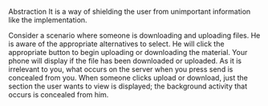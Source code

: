 Abstraction
It is a way of shielding the user from unimportant information like the implementation.

Consider a scenario where someone is downloading and uploading files. He is aware of the appropriate alternatives to select. 
He will click the appropriate button to begin uploading or downloading the material. Your phone will display if the file has been downloaded or uploaded. 
As it is irrelevant to you, what occurs on the server when you press send is concealed from you. When someone clicks upload or download, just the section the user wants to view is displayed; 
the background activity that occurs is concealed from him.
